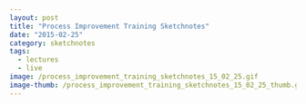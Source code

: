 ```yaml
---
layout: post
title: "Process Improvement Training Sketchnotes"
date: "2015-02-25"
category: sketchnotes
tags:
  - lectures
  - live
image: /process_improvement_training_sketchnotes_15_02_25.gif
image-thumb: /process_improvement_training_sketchnotes_15_02_25_thumb.gif
---
```


